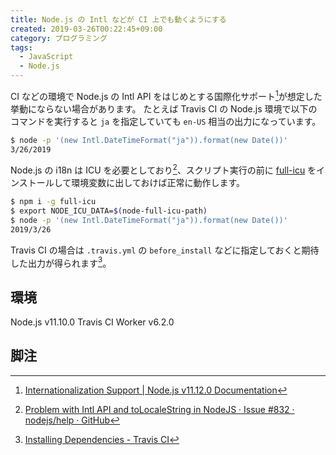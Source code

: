 ```yaml
---
title: Node.js の Intl などが CI 上でも動くようにする
created: 2019-03-26T00:22:45+09:00
category: プログラミング
tags:
  - JavaScript
  - Node.js
---
```

CI などの環境で Node.js の Intl API をはじめとする国際化サポート[^1]が想定した挙動にならない場合があります。
たとえば Travis CI の Node.js 環境で以下のコマンドを実行すると `ja` を指定していても `en-US` 相当の出力になっています。

```bash
$ node -p '(new Intl.DateTimeFormat("ja")).format(new Date())'
3/26/2019
```

Node.js の i18n は ICU を必要としており[^2]、スクリプト実行の前に [full-icu](https://www.npmjs.com/package/full-icu) をインストールして環境変数に出しておけば正常に動作します。

```bash
$ npm i -g full-icu
$ export NODE_ICU_DATA=$(node-full-icu-path)
$ node -p '(new Intl.DateTimeFormat("ja")).format(new Date())'
2019/3/26
```

Travis CI の場合は `.travis.yml` の `before_install` などに指定しておくと期待した出力が得られます[^3]。

## 環境

Node.js v11.10.0
Travis CI Worker v6.2.0

## 脚注

[^1]: [Internationalization Support | Node.js v11.12.0 Documentation](https://nodejs.org/api/intl.html)
[^2]: [Problem with Intl API and toLocaleString in NodeJS · Issue #832 · nodejs/help · GitHub](https://github.com/nodejs/help/issues/832)
[^3]: [Installing Dependencies - Travis CI](https://docs.travis-ci.com/user/installing-dependencies/)

